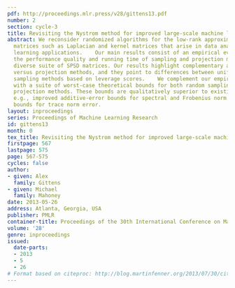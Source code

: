 ```yaml
---
pdf: http://proceedings.mlr.press/v28/gittens13.pdf
number: 2
section: cycle-3
title: Revisiting the Nystrom method for improved large-scale machine learning
abstract: We reconsider randomized algorithms for the low-rank approximation of SPSD
  matrices such as Laplacian and kernel matrices that arise in data analysis and machine
  learning applications.    Our main results consist of an empirical evaluation of
  the performance quality and running time of sampling and projection methods on a
  diverse suite of SPSD matrices. Our results highlight complementary aspects of sampling
  versus projection methods, and they point to differences between uniform and nonuniform
  sampling methods based on leverage scores.    We complement our empirical results
  with a suite of worst-case theoretical bounds for both random sampling and random
  projection methods. These bounds are qualitatively superior to existing bounds—
  e.g., improved additive-error bounds for spectral and Frobenius norm error and relative-error
  bounds for trace norm error.
layout: inproceedings
series: Proceedings of Machine Learning Research
id: gittens13
month: 0
tex_title: Revisiting the Nystrom method for improved large-scale machine learning
firstpage: 567
lastpage: 575
page: 567-575
cycles: false
author:
- given: Alex
  family: Gittens
- given: Michael
  family: Mahoney
date: 2013-05-26
address: Atlanta, Georgia, USA
publisher: PMLR
container-title: Proceedings of the 30th International Conference on Machine Learning
volume: '28'
genre: inproceedings
issued:
  date-parts:
  - 2013
  - 5
  - 26
# Format based on citeproc: http://blog.martinfenner.org/2013/07/30/citeproc-yaml-for-bibliographies/
---
```

